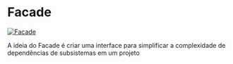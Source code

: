 # Facade

[![Facade](https://upload.wikimedia.org/wikipedia/commons/4/41/Estrutura2.jpg)](https://pt.wikipedia.org/wiki/Fa%C3%A7ade)

A ideia do Facade é criar uma interface para simplificar a complexidade de dependências de subsistemas em um projeto